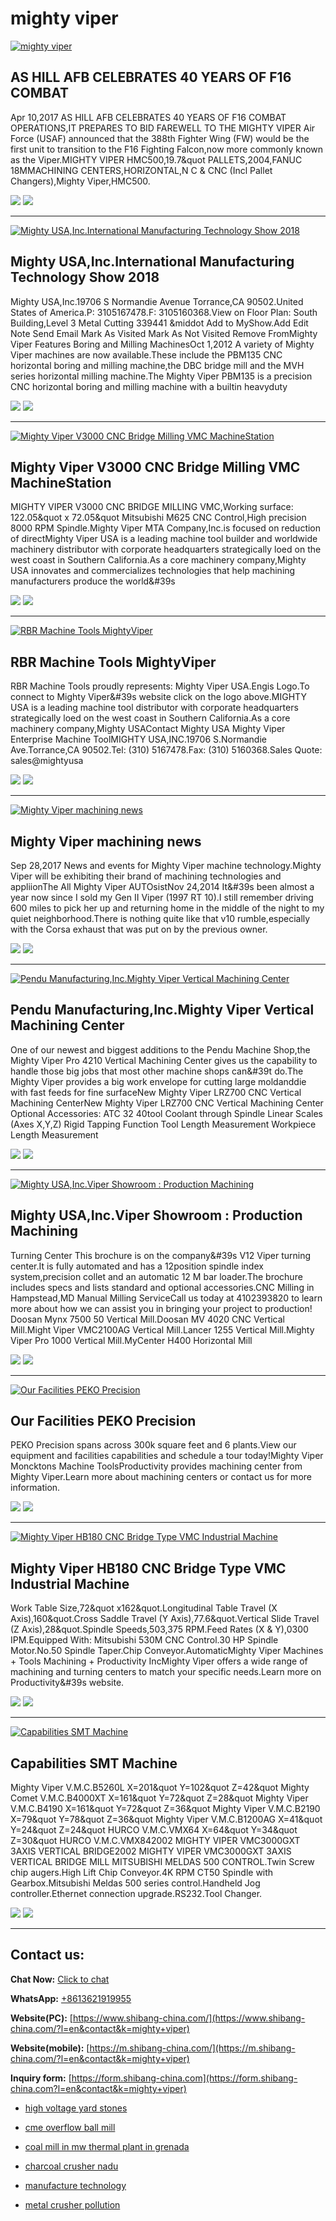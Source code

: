 # mighty viper

<a href="https://swt.shibang-china.com/?l=en&img&k=mighty+viper" target="_blank">![mighty viper](http://static.shibang-china.com/all-800x300/655.jpg)</a>

## AS HILL AFB CELEBRATES 40 YEARS OF F16 COMBAT
Apr 10,2017 AS HILL AFB CELEBRATES 40 YEARS OF F16 COMBAT OPERATIONS,IT PREPARES TO BID FAREWELL TO THE MIGHTY VIPER Air Force (USAF) announced that the 388th Fighter Wing (FW) would be the first unit to transition to the F16 Fighting Falcon,now more commonly known as the Viper.MIGHTY VIPER HMC500,19.7&quot PALLETS,2004,FANUC 18MMACHINING CENTERS,HORIZONTAL,N C & CNC (Incl Pallet Changers),Mighty Viper,HMC500.


<a href="https://whatsapp.shibangsoft.com/WhatsApp.php" target="_blank" title="WhatsApp">![](http://static.shibang-china.com/icon/whatsapp.png)</a> <a href="https://swt.shibang-china.com/?l=en&icon&k=mighty+viper" target="_blank">![](http://static.shibang-china.com/icon/chat-en.png)</a>

---

<a href="https://swt.shibang-china.com/?l=en&img&k=mighty+viper" target="_blank">![Mighty USA,Inc.International Manufacturing Technology Show 2018](http://static.shibang-china.com/all-800x300/573.jpg)</a>

## Mighty USA,Inc.International Manufacturing Technology Show 2018
Mighty USA,Inc.19706 S Normandie Avenue Torrance,CA 90502.United States of America.P: 3105167478.F: 3105160368.View on Floor Plan: South Building,Level 3 Metal Cutting 339441 &middot Add to MyShow.Add Edit Note Send Email Mark As Visited Mark As Not Visited Remove FromMighty Viper Features Boring and Milling MachinesOct 1,2012 A variety of Mighty Viper machines are now available.These include the PBM135 CNC horizontal boring and milling machine,the DBC bridge mill and the MVH series horizontal milling machine.The Mighty Viper PBM135 is a precision CNC horizontal boring and milling machine with a builtin heavyduty


<a href="https://whatsapp.shibangsoft.com/WhatsApp.php" target="_blank" title="WhatsApp">![](http://static.shibang-china.com/icon/whatsapp.png)</a> <a href="https://swt.shibang-china.com/?l=en&icon&k=mighty+viper" target="_blank">![](http://static.shibang-china.com/icon/chat-en.png)</a>

---

<a href="https://swt.shibang-china.com/?l=en&img&k=mighty+viper" target="_blank">![Mighty Viper V3000 CNC Bridge Milling VMC MachineStation](http://static.shibang-china.com/all-800x300/1407.jpg)</a>

## Mighty Viper V3000 CNC Bridge Milling VMC MachineStation
MIGHTY VIPER V3000 CNC BRIDGE MILLING VMC,Working surface: 122.05&quot x 72.05&quot Mitsubishi M625 CNC Control,High precision 8000 RPM Spindle.Mighty Viper MTA Company,Inc.is focused on reduction of directMighty Viper USA is a leading machine tool builder and worldwide machinery distributor with corporate headquarters strategically loed on the west coast in Southern California.As a core machinery company,Mighty USA innovates and commercializes technologies that help machining manufacturers produce the world&#39s


<a href="https://whatsapp.shibangsoft.com/WhatsApp.php" target="_blank" title="WhatsApp">![](http://static.shibang-china.com/icon/whatsapp.png)</a> <a href="https://swt.shibang-china.com/?l=en&icon&k=mighty+viper" target="_blank">![](http://static.shibang-china.com/icon/chat-en.png)</a>

---

<a href="https://swt.shibang-china.com/?l=en&img&k=mighty+viper" target="_blank">![RBR Machine Tools MightyViper](http://static.shibang-china.com/all-800x300/519.jpg)</a>

## RBR Machine Tools MightyViper
RBR Machine Tools proudly represents: Mighty Viper USA.Engis Logo.To connect to Mighty Viper&#39s website click on the logo above.MIGHTY USA is a leading machine tool distributor with corporate headquarters strategically loed on the west coast in Southern California.As a core machinery company,Mighty USAContact Mighty USA Mighty Viper Enterprise Machine ToolMIGHTY USA,INC.19706 S.Normandie Ave.Torrance,CA 90502.Tel: (310) 5167478.Fax: (310) 5160368.Sales Quote: sales@mightyusa


<a href="https://whatsapp.shibangsoft.com/WhatsApp.php" target="_blank" title="WhatsApp">![](http://static.shibang-china.com/icon/whatsapp.png)</a> <a href="https://swt.shibang-china.com/?l=en&icon&k=mighty+viper" target="_blank">![](http://static.shibang-china.com/icon/chat-en.png)</a>

---

<a href="https://swt.shibang-china.com/?l=en&img&k=mighty+viper" target="_blank">![Mighty Viper machining news](http://static.shibang-china.com/all-800x300/1044.jpg)</a>

## Mighty Viper machining news
Sep 28,2017 News and events for Mighty Viper machine technology.Mighty Viper will be exhibiting their brand of machining technologies and appliionThe All Mighty Viper AUTOsistNov 24,2014 It&#39s been almost a year now since I sold my Gen II Viper (1997 RT 10).I still remember driving 600 miles to pick her up and returning home in the middle of the night to my quiet neighborhood.There is nothing quite like that v10 rumble,especially with the Corsa exhaust that was put on by the previous owner.


<a href="https://whatsapp.shibangsoft.com/WhatsApp.php" target="_blank" title="WhatsApp">![](http://static.shibang-china.com/icon/whatsapp.png)</a> <a href="https://swt.shibang-china.com/?l=en&icon&k=mighty+viper" target="_blank">![](http://static.shibang-china.com/icon/chat-en.png)</a>

---

<a href="https://swt.shibang-china.com/?l=en&img&k=mighty+viper" target="_blank">![Pendu Manufacturing,Inc.Mighty Viper Vertical Machining Center](http://static.shibang-china.com/all-800x300/1379.jpg)</a>

## Pendu Manufacturing,Inc.Mighty Viper Vertical Machining Center
One of our newest and biggest additions to the Pendu Machine Shop,the Mighty Viper Pro 4210 Vertical Machining Center gives us the capability to handle those big jobs that most other machine shops can&#39t do.The Mighty Viper provides a big work envelope for cutting large moldanddie with fast feeds for fine surfaceNew Mighty Viper LRZ700 CNC Vertical Machining CenterNew Mighty Viper LRZ700 CNC Vertical Machining Center Optional Accessories: ATC 32 40tool Coolant through Spindle Linear Scales (Axes X,Y,Z) Rigid Tapping Function Tool Length Measurement Workpiece Length Measurement


<a href="https://whatsapp.shibangsoft.com/WhatsApp.php" target="_blank" title="WhatsApp">![](http://static.shibang-china.com/icon/whatsapp.png)</a> <a href="https://swt.shibang-china.com/?l=en&icon&k=mighty+viper" target="_blank">![](http://static.shibang-china.com/icon/chat-en.png)</a>

---

<a href="https://swt.shibang-china.com/?l=en&img&k=mighty+viper" target="_blank">![Mighty USA,Inc.Viper Showroom : Production Machining](http://static.shibang-china.com/all-800x300/1017.jpg)</a>

## Mighty USA,Inc.Viper Showroom : Production Machining
Turning Center This brochure is on the company&#39s V12 Viper turning center.It is fully automated and has a 12position spindle index system,precision collet and an automatic 12 M bar loader.The brochure includes specs and lists standard and optional accessories.CNC Milling in Hampstead,MD Manual Milling ServiceCall us today at 4102393820 to learn more about how we can assist you in bringing your project to production! Doosan Mynx 7500 50 Vertical Mill.Doosan MV 4020 CNC Vertical Mill.Might Viper VMC2100AG Vertical Mill.Lancer 1255 Vertical Mill.Mighty Viper Pro 1000 Vertical Mill.MyCenter H400 Horizontal Mill


<a href="https://whatsapp.shibangsoft.com/WhatsApp.php" target="_blank" title="WhatsApp">![](http://static.shibang-china.com/icon/whatsapp.png)</a> <a href="https://swt.shibang-china.com/?l=en&icon&k=mighty+viper" target="_blank">![](http://static.shibang-china.com/icon/chat-en.png)</a>

---

<a href="https://swt.shibang-china.com/?l=en&img&k=mighty+viper" target="_blank">![Our Facilities PEKO Precision](http://static.shibang-china.com/all-800x300/885.jpg)</a>

## Our Facilities PEKO Precision
PEKO Precision spans across 300k square feet and 6 plants.View our equipment and facilities capabilities and schedule a tour today!Mighty Viper Moncktons Machine ToolsProductivity provides machining center from Mighty Viper.Learn more about machining centers or contact us for more information.


<a href="https://whatsapp.shibangsoft.com/WhatsApp.php" target="_blank" title="WhatsApp">![](http://static.shibang-china.com/icon/whatsapp.png)</a> <a href="https://swt.shibang-china.com/?l=en&icon&k=mighty+viper" target="_blank">![](http://static.shibang-china.com/icon/chat-en.png)</a>

---

<a href="https://swt.shibang-china.com/?l=en&img&k=mighty+viper" target="_blank">![Mighty Viper HB180 CNC Bridge Type VMC Industrial Machine](http://static.shibang-china.com/all-800x300/1523.jpg)</a>

## Mighty Viper HB180 CNC Bridge Type VMC Industrial Machine
Work Table Size,72&quot x162&quot.Longitudinal Table Travel (X Axis),160&quot.Cross Saddle Travel (Y Axis),77.6&quot.Vertical Slide Travel (Z Axis),28&quot.Spindle Speeds,503,375 RPM.Feed Rates (X & Y),0300 IPM.Equipped With: Mitsubishi 530M CNC Control.30 HP Spindle Motor.No.50 Spindle Taper.Chip Conveyor.AutomaticMighty Viper Machines + Tools Machining + Productivity IncMighty Viper offers a wide range of machining and turning centers to match your specific needs.Learn more on Productivity&#39s website.


<a href="https://whatsapp.shibangsoft.com/WhatsApp.php" target="_blank" title="WhatsApp">![](http://static.shibang-china.com/icon/whatsapp.png)</a> <a href="https://swt.shibang-china.com/?l=en&icon&k=mighty+viper" target="_blank">![](http://static.shibang-china.com/icon/chat-en.png)</a>

---

<a href="https://swt.shibang-china.com/?l=en&img&k=mighty+viper" target="_blank">![Capabilities SMT Machine](http://static.shibang-china.com/all-800x300/965.jpg)</a>

## Capabilities SMT Machine
Mighty Viper V.M.C.B5260L X=201&quot Y=102&quot Z=42&quot Mighty Comet V.M.C.B4000XT X=161&quot Y=72&quot Z=28&quot Mighty Viper V.M.C.B4190 X=161&quot Y=72&quot Z=36&quot Mighty Viper V.M.C.B2190 X=79&quot Y=78&quot Z=36&quot Mighty Viper V.M.C.B1200AG X=41&quot Y=24&quot Z=24&quot HURCO V.M.C.VMX64 X=64&quot Y=34&quot Z=30&quot HURCO V.M.C.VMX842002 MIGHTY VIPER VMC3000GXT 3AXIS VERTICAL BRIDGE2002 MIGHTY VIPER VMC3000GXT 3AXIS VERTICAL BRIDGE MILL MITSUBISHI MELDAS 500 CONTROL.Twin Screw chip augers.High Lift Chip Conveyor.4K RPM CT50 Spindle with Gearbox.Mitsubishi Meldas 500 series control.Handheld Jog controller.Ethernet connection upgrade.RS232.Tool Changer.


<a href="https://whatsapp.shibangsoft.com/WhatsApp.php" target="_blank" title="WhatsApp">![](http://static.shibang-china.com/icon/whatsapp.png)</a> <a href="https://swt.shibang-china.com/?l=en&icon&k=mighty+viper" target="_blank">![](http://static.shibang-china.com/icon/chat-en.png)</a>

---
## Contact us:

**Chat Now:** [Click to chat](https://swt.shibang-china.com?l=en&contact&k=mighty+viper)

**WhatsApp:**  [+8613621919955](https://whatsapp.shibangsoft.com/WhatsApp.php)

**Website(PC):** [https://www.shibang-china.com/](https://www.shibang-china.com/?l=en&contact&k=mighty+viper)

**Website(mobile):** [https://m.shibang-china.com/](https://m.shibang-china.com/?l=en&contact&k=mighty+viper)

**Inquiry form:** [https://form.shibang-china.com](https://form.shibang-china.com?l=en&contact&k=mighty+viper)

* [high voltage yard stones](../115/high%20voltage%20yard%20stones.md)

* [cme overflow ball mill](../114/cme%20overflow%20ball%20mill.md)

* [coal mill in mw thermal plant in grenada](../119/coal%20mill%20in%20mw%20thermal%20plant%20in%20grenada.md)

* [charcoal crusher nadu](../112/charcoal%20crusher%20nadu.md)

* [manufacture technology](../117/manufacture%20technology.md)

* [metal crusher pollution](../121/metal%20crusher%20pollution.md)